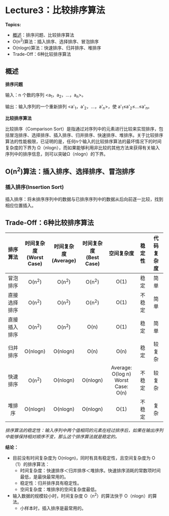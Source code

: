 # Lecture3：比较排序算法

**Topics:**
- [概述](#概述20231013)：排序问题、比较排序算法
- O(n<sup>2</sup>)算法：插入排序、选择排序、冒泡排序
- O(nlogn)算法：快速排序、归并排序、堆排序
- Trade-Off：6种比较排序算法

## 概述 <a name="概述20231013">

**排序问题**

输入：n 个数的序列 \<a<sub>1</sub>，a<sub>2</sub>，...，a<sub>n</sub>\>。

输出：输入序列的一个重新排列 \<a'<sub>1</sub>，a'<sub>2</sub>，...，a'<sub>n</sub>\>，使 a'<sub>1</sub>≤a'<sub>2</sub>≤...≤a'<sub>n</sub>。

**比较排序算法**

比较排序（Comparison Sort）是指通过对序列中的元素进行比较来实现排序，包括冒泡排序、选择排序、插入排序、归并排序、快速排序、堆排序。关于比较排序算法的性能极限，已证明的是，任何n个输入的比较排序算法的最坏情况下的时间复杂度的下界为 Ω（nlogn），而如果能够利用非比较的其他方法来获得有关输入序列中的排序信息，则可以突破Ω（nlogn）的下界。
  
## O(n<sup>2</sup>)算法：插入排序、选择排序、冒泡排序

### 插入排序(Insertion Sort)

插入排序：将未排序序列中的数据与已排序序列中的数据从后向前逐一比较，找到相应位置插入。

## Trade-Off：6种比较排序算法

|排序算法|时间复杂度<br>(Worst Case)|时间复杂度<br>(Average)|时间复杂度<br>(Best Case)|空间复杂度|稳定性|代码复杂度|
|:---:|:---:|:---:|:---:|:---:|:---:|:---:|
|冒泡排序|O(n<sup>2</sup>)|O(n<sup>2</sup>)|O(n<sup>2</sup>)|O(1)|稳定|简单|
|直接选择排序|O(n<sup>2</sup>)|O(n<sup>2</sup>)|O(n<sup>2</sup>)|O(1)|不稳定|简单|
|直接插入排序|O(n<sup>2</sup>)|O(n<sup>2</sup>)|O(n)|O(1)|稳定|简单|
|归并排序|O(nlogn)|O(nlogn)|O(n)|O(n)|稳定|较复杂|
|快速排序|O(n<sup>2</sup>)|O(nlogn)|O(nlogn)|Average: O(log n)<br> Worst Case: O(n)|不稳定|较复杂|			
|堆排序|O(nlogn)|O(nlogn)|O(nlogn)|O(1)|不稳定|复杂|

*排序算法的稳定性：输入序列中两个值相同的元素在经过排序后，如果在输出序列中能够保持相对顺序不变，那么这个排序算法就是稳定的。*

**结论：**
- 目前没有时间复杂度为 O(nlogn)，同时有具有稳定性，且空间复杂度为 O（1）的排序算法：
  - 时间复杂度：快速排序＜归并排序＜堆排序。快速排序消耗的常数项时间最低，是最快最常用的。
  - 稳定性：归并排序具有稳定性。
  - 空间复杂度：堆排序的空间复杂度最低。
- 输入数据的规模较小时，时间复杂度 O（n<sup>2</sup>）的算法快于 O（nlogn）的算法。
  - 小样本时，插入排序是最常用的。 


